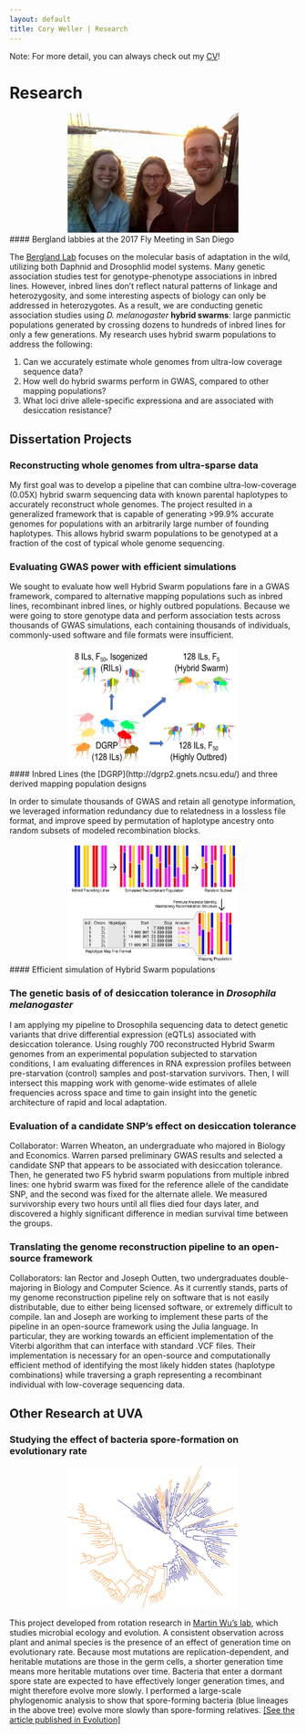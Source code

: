 ```yaml
---
layout: default
title: Cory Weller | Research
---
```

Note: For more detail, you can always check out my [CV](assets/docs/CAWeller_CV.pdf)!

# Research

<center><img src="assets/img/Dros_58.jpg" height="210" width="300"></center>
#### Bergland labbies at the 2017 Fly Meeting in San Diego

The [Bergland Lab](http://bergland-lab.org/) focuses on the molecular basis of adaptation in the wild, utilizing both Daphnid and Drosophlid model systems. Many genetic association studies test for genotype-phenotype associations in inbred lines. However, inbred lines don’t reflect natural patterns of linkage and heterozygosity, and some interesting aspects of biology can only be addressed in heterozygotes. As a result, we are conducting genetic association studies using *D. melanogaster* **hybrid swarms**: large panmictic populations generated by crossing dozens to hundreds of inbred lines for only a few generations. My research uses hybrid swarm populations to address the following:

1. Can we accurately estimate whole genomes from ultra-low coverage sequence data?
2. How well do hybrid swarms perform in GWAS, compared to other mapping populations?
3. What loci drive allele-specific expressiona and are associated with desiccation resistance?

## Dissertation Projects

### Reconstructing whole genomes from ultra-sparse data
My first goal was to develop a pipeline that can combine ultra-low-coverage (0.05X) hybrid swarm sequencing data with known parental haplotypes to accurately reconstruct whole genomes. The project resulted in a generalized framework that is capable of generating >99.9% accurate genomes for populations with an arbitrarily large number of founding haplotypes. This allows hybrid swarm populations to be genotyped at a fraction of the cost of typical whole genome sequencing.

### Evaluating GWAS power with efficient simulations
We sought to evaluate how well Hybrid Swarm populations fare in a GWAS framework, compared to alternative mapping populations such as inbred lines, recombinant inbred lines, or highly outbred populations. Because we were going to store genotype data and perform association tests across thousands of GWAS simulations, each containing thousands of individuals, commonly-used software and file formats were insufficient.

<center><a href="assets/img/mapping_populations.png"><img src="assets/img/mapping_populations.png" height="210" width="300"></a></center>
#### Inbred Lines (the [DGRP](http://dgrp2.gnets.ncsu.edu/) and three derived mapping population designs

In order to simulate thousands of GWAS and retain all genotype information, we leveraged information redundancy due to relatedness in a lossless file format, and improve speed by permutation of haplotype ancestry onto random subsets of modeled recombination blocks.

<center><a href="assets/img/flowchart.png"><img src="assets/img/flowchart.png" height="210" width="300"></a></center>
#### Efficient simulation of Hybrid Swarm populations

### The genetic basis of of desiccation tolerance in *Drosophila melanogaster*
I am applying my pipeline to Drosophila sequencing data to detect genetic variants that drive differential expression (eQTLs) associated with desiccation tolerance. Using roughly 700 reconstructed Hybrid Swarm genomes from an experimental population subjected to starvation conditions, I am evaluating differences in RNA expression profiles between pre-starvation (control) samples and post-starvation survivors. Then, I will intersect this mapping work with genome-wide estimates of allele frequencies across space and time to gain insight into the genetic architecture of rapid and local adaptation.


### Evaluation of a candidate SNP’s effect on desiccation tolerance
Collaborator: Warren Wheaton, an undergraduate who majored in Biology and Economics. Warren parsed preliminary GWAS results and selected a candidate SNP that appears to be associated with desiccation tolerance. Then, he generated two F5 hybrid swarm populations from multiple inbred lines: one hybrid swarm was fixed for the reference allele of the candidate SNP, and the second was fixed for the alternate allele. We measured survivorship every two hours until all flies died four days later, and discovered a highly significant difference in median survival time between the groups.

### Translating the genome reconstruction pipeline to an open-source framework
Collaborators: Ian Rector and Joseph Outten, two undergraduates double-majoring in Biology and Computer Science. As it currently stands, parts of my genome reconstruction pipeline rely on software that is not easily distributable, due to either being licensed software, or extremely difficult to compile. Ian and Joseph are working to implement these parts of the pipeline in an open-source framework using the Julia language. In particular, they are working towards an efficient implementation of the Viterbi algorithm that can interface with standard .VCF files. Their implementation is necessary for an open-source and computationally efficient method of identifying the most likely hidden states (haplotype combinations) while traversing a graph representing a recombinant individual with low-coverage sequencing data.

## Other Research at UVA
### Studying the effect of bacteria spore-formation on evolutionary rate
<center><a href="assets/img/tree.png"><img src="assets/img/tree.png" height="250" width="300"></a></center>

This project developed from rotation research in [Martin Wu’s lab](http://www.wulabuva.org/), which studies microbial ecology and evolution. A consistent observation across plant and animal species is the presence of an effect of generation time on evolutionary rate. Because most mutations are replication-dependent, and heritable mutations are those in the germ cells, a shorter generation time means more heritable mutations over time. Bacteria that enter a dormant spore state are expected to have effectively longer generation times, and might therefore evolve more slowly. I performed a large-scale phylogenomic analysis to show that spore-forming bacteria (blue lineages in the above tree) evolve more slowly than spore-forming relatives. [[See the article published in Evolution]](assets/docs/Weller_Wu_2015_Evolution.pdf)
